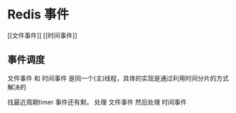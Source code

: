 # Redis 事件
[[文件事件]]
[[时间事件]]
## 事件调度
文件事件 和 时间事件 是同一个(主)线程，具体的实现是通过利用时间分片的方式解决的

找最近周期timer
事件还有剩， 处理 文件事件
然后处理 时间事件